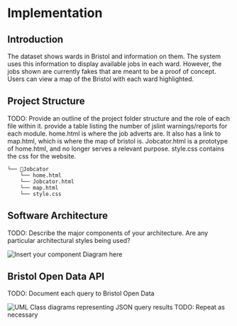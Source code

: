 # Implementation

## Introduction
The dataset shows wards in Bristol and information on them. The system uses this information to display available jobs in each ward. However, the jobs shown are currently fakes that are meant to be a proof of concept. Users can view a map of the Bristol with each ward highlighted.

## Project Structure
TODO: Provide an outline of the project folder structure and the role of each file within it.
provide a table listing the number of jslint warnings/reports for each module.
home.html is where the job adverts are. It also has a link to map.html, which is where the map of bristol is. Jobcator.html is a prototype of home.html, and no longer serves a relevant purpose. style.css contains the css for the website.
```
└── 📁Jobcator
    └── home.html
    └── Jobcator.html
    └── map.html
    └── style.css
```

## Software Architecture
TODO: Describe the major components of your architecture. Are any particular architectural styles being used?

![Insert your component Diagram here](images/component.png)

## Bristol Open Data API
TODO: Document each query to Bristol Open Data

![UML Class diagrams representing JSON query results](images/class1.png)
TODO: Repeat as necessary
